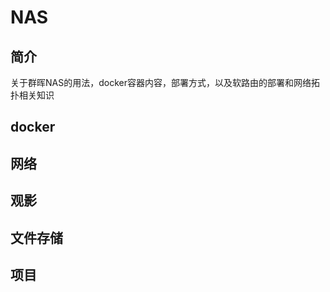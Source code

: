# NAS

## 简介

关于群晖NAS的用法，docker容器内容，部署方式，以及软路由的部署和网络拓扑相关知识

## docker

## 网络

## 观影

## 文件存储

## 项目

